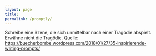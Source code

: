 ```yaml
---
layout: page
title:
permalink: /promptly/
---
```


Schreibe eine Szene, die sich unmittelbar nach einer Tragödie abspielt. Erwähne nicht die Tragödie.
Quelle: https://buecherbombe.wordpress.com/2018/01/27/35-inspirierende-writing-prompts/
